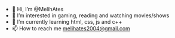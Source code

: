 - 👋 Hi, I’m @MelihAtes
- 👀 I’m interested in gaming, reading and watching movies/shows
- 🌱 I’m currently learning html, css, js and c++
- 📫 How to reach me melihates2004@gmail.com

<!---
MelihAtes/MelihAtes is a ✨ special ✨ repository because its `README.md` (this file) appears on your GitHub profile.
You can click the Preview link to take a look at your changes.
--->
